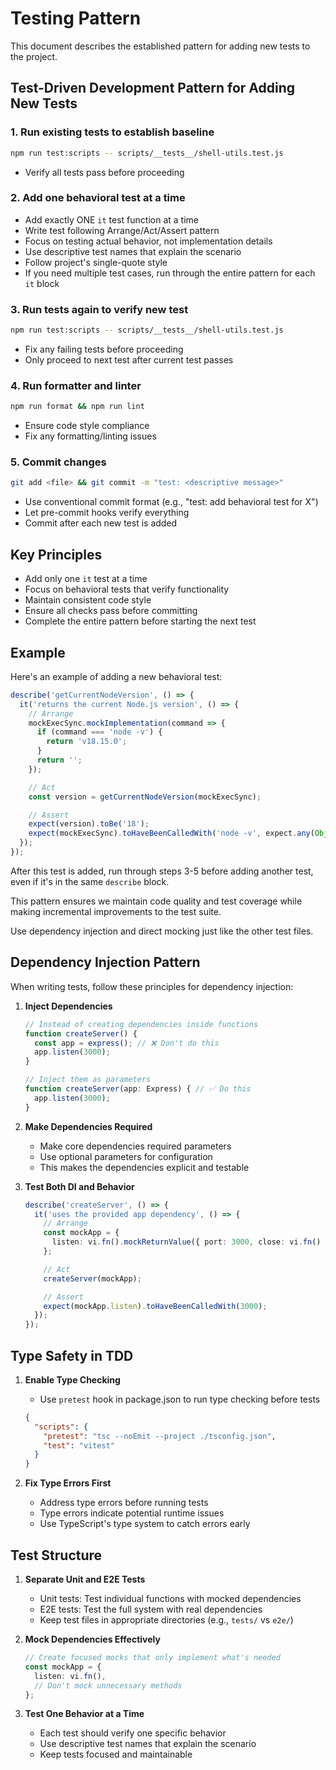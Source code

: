 # Testing Pattern

This document describes the established pattern for adding new tests to the project.

## Test-Driven Development Pattern for Adding New Tests

### 1. Run existing tests to establish baseline

```bash
npm run test:scripts -- scripts/__tests__/shell-utils.test.js
```

- Verify all tests pass before proceeding

### 2. Add one behavioral test at a time

- Add exactly ONE `it` test function at a time
- Write test following Arrange/Act/Assert pattern
- Focus on testing actual behavior, not implementation details
- Use descriptive test names that explain the scenario
- Follow project's single-quote style
- If you need multiple test cases, run through the entire pattern for each `it` block

### 3. Run tests again to verify new test

```bash
npm run test:scripts -- scripts/__tests__/shell-utils.test.js
```

- Fix any failing tests before proceeding
- Only proceed to next test after current test passes

### 4. Run formatter and linter

```bash
npm run format && npm run lint
```

- Ensure code style compliance
- Fix any formatting/linting issues

### 5. Commit changes

```bash
git add <file> && git commit -m "test: <descriptive message>"
```

- Use conventional commit format (e.g., "test: add behavioral test for X")
- Let pre-commit hooks verify everything
- Commit after each new test is added

## Key Principles

- Add only one `it` test at a time
- Focus on behavioral tests that verify functionality
- Maintain consistent code style
- Ensure all checks pass before committing
- Complete the entire pattern before starting the next test

## Example

Here's an example of adding a new behavioral test:

```javascript
describe('getCurrentNodeVersion', () => {
  it('returns the current Node.js version', () => {
    // Arrange
    mockExecSync.mockImplementation(command => {
      if (command === 'node -v') {
        return 'v18.15.0';
      }
      return '';
    });

    // Act
    const version = getCurrentNodeVersion(mockExecSync);

    // Assert
    expect(version).toBe('18');
    expect(mockExecSync).toHaveBeenCalledWith('node -v', expect.any(Object));
  });
});
```

After this test is added, run through steps 3-5 before adding another test, even if it's in the same `describe` block.

This pattern ensures we maintain code quality and test coverage while making incremental improvements to the test suite.

Use dependency injection and direct mocking just like the other test files.

## Dependency Injection Pattern

When writing tests, follow these principles for dependency injection:

1. **Inject Dependencies**

   ```typescript
   // Instead of creating dependencies inside functions
   function createServer() {
     const app = express(); // ❌ Don't do this
     app.listen(3000);
   }

   // Inject them as parameters
   function createServer(app: Express) { // ✅ Do this
     app.listen(3000);
   }
   ```

2. **Make Dependencies Required**
   - Make core dependencies required parameters
   - Use optional parameters for configuration
   - This makes the dependencies explicit and testable

3. **Test Both DI and Behavior**

   ```typescript
   describe('createServer', () => {
     it('uses the provided app dependency', () => {
       // Arrange
       const mockApp = {
         listen: vi.fn().mockReturnValue({ port: 3000, close: vi.fn() })
       };

       // Act
       createServer(mockApp);

       // Assert
       expect(mockApp.listen).toHaveBeenCalledWith(3000);
     });
   });
   ```

## Type Safety in TDD

1. **Enable Type Checking**
   - Use `pretest` hook in package.json to run type checking before tests

   ```json
   {
     "scripts": {
       "pretest": "tsc --noEmit --project ./tsconfig.json",
       "test": "vitest"
     }
   }
   ```

2. **Fix Type Errors First**
   - Address type errors before running tests
   - Type errors indicate potential runtime issues
   - Use TypeScript's type system to catch errors early

## Test Structure

1. **Separate Unit and E2E Tests**
   - Unit tests: Test individual functions with mocked dependencies
   - E2E tests: Test the full system with real dependencies
   - Keep test files in appropriate directories (e.g., `tests/` vs `e2e/`)

2. **Mock Dependencies Effectively**

   ```typescript
   // Create focused mocks that only implement what's needed
   const mockApp = {
     listen: vi.fn(),
     // Don't mock unnecessary methods
   };
   ```

3. **Test One Behavior at a Time**
   - Each test should verify one specific behavior
   - Use descriptive test names that explain the scenario
   - Keep tests focused and maintainable
